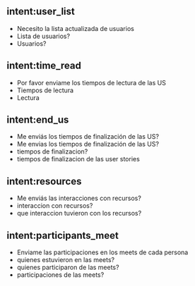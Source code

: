 ## intent:user_list
- Necesito la lista actualizada de usuarios
- Lista de usuarios?
- Usuarios?

## intent:time_read
- Por favor enviame los tiempos de lectura de las US
- Tiempos de lectura
- Lectura

## intent:end_us
- Me enviás los tiempos de finalización de las US?
- Me envias los tiempos de finalización de las US?
- tiempos de finalizacion?
- tiempos de finalizacion de las user stories

## intent:resources
- Me enviás las interacciones con recursos?
- interaccion con recursos?
- que interaccion tuvieron con los recursos?

## intent:participants_meet
- Enviame las participaciones en los meets de cada persona
- quienes estuvieron en las meets?
- quienes participaron de las meets?
- participaciones de las meets?